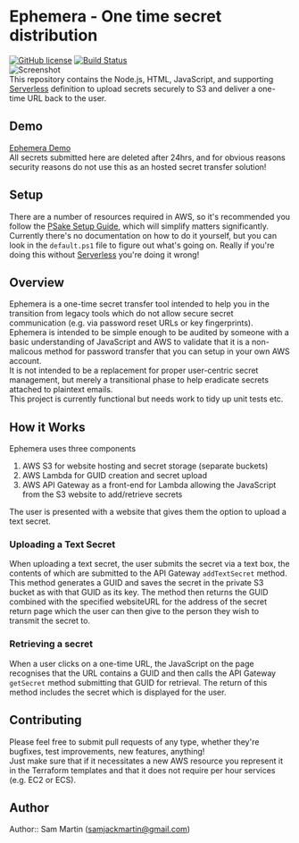 # Ephemera - One time secret distribution
 [![GitHub license](http://i.imgur.com/fkMVzNe.png)]() [![Build Status](https://ci.appveyor.com/api/projects/status/9cgvg2f1y0oolleg?svg=true)](https://ci.appveyor.com/project/Sam-Martin/ephemera)  
 ![Screenshot](http://i.giphy.com/l41lHcOVaBJnKnbEs.gif)  
This repository contains the Node.js, HTML, JavaScript, and supporting [Serverless](https://github.com/serverless/serverless) definition to upload secrets securely to S3 and deliver a one-time URL back to the user.
## Demo
[Ephemera Demo](http://ephemera.sammart.in/)  
All secrets submitted here are deleted after 24hrs, and for obvious reasons security reasons do not use this as an hosted secret transfer solution!
## Setup
There are a number of resources required in AWS, so it's recommended you follow the [PSake Setup Guide](https://github.com/Sam-Martin/Ephemera/wiki/PSake-&-Serverless-Setup-Guide), which will simplify matters significantly.  
Currently there's no documentation on how to do it yourself, but you can look in the `default.ps1` file to figure out what's going on. Really if you're doing this without [Serverless](https://github.com/serverless/serverless) you're doing it wrong!
## Overview  
Ephemera is a one-time secret transfer tool intended to help you in the transition from legacy tools which do not allow secure secret communication (e.g. via password reset URLs or key fingerprints).  
Ephemera is intended to be simple enough to be audited by someone with a basic understanding of JavaScript and AWS to validate that it is a non-malicous method for password transfer that you can setup in your own AWS account.  
It is not intended to be a replacement for proper user-centric secret management, but merely a transitional phase to help eradicate secrets attached to plaintext emails.  
This project is currently functional but needs work to tidy up unit tests etc.
## How it Works
Ephemera uses three components

1. AWS S3 for website hosting and secret storage (separate buckets)
2. AWS Lambda for GUID creation and secret upload
3. AWS API Gateway as a front-end for Lambda allowing the JavaScript from the S3 website to add/retrieve secrets

The user is presented with a website that gives them the option to upload a text secret. 
### Uploading a Text Secret
When uploading a text secret, the user submits the secret via a text box, the contents of which are submitted to the API Gateway `addTextSecret` method. This method generates a GUID and saves the secret in the private S3 bucket as with that GUID as its key. The method then returns the GUID combined with the specified websiteURL for the address of the secret return page which the user can then give to the person they wish to transmit the secret to.
### Retrieving a secret
When a user clicks on a one-time URL, the JavaScript on the page recognises that the URL contains a GUID and then calls the API Gateway `getSecret` method submitting that GUID for retrieval. The return of this method includes the secret which is displayed for the user.

## Contributing
Please feel free to submit pull requests of any type, whether they're bugfixes, test improvements, new features, anything!  
Just make sure that if it necessitates a new AWS resource you represent it in the Terraform templates and that it does not require per hour services (e.g. EC2 or ECS).
## Author
Author:: Sam Martin (<samjackmartin@gmail.com>)

